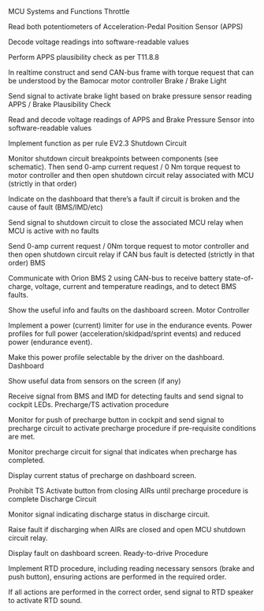 MCU Systems and Functions Throttle

Read both potentiometers of Acceleration-Pedal Position Sensor (APPS)

Decode voltage readings into software-readable values

Perform APPS plausibility check as per T11.8.8

In realtime construct and send CAN-bus frame with torque request that can be understood by the Bamocar motor controller Brake / Brake Light

Send signal to activate brake light based on brake pressure sensor reading APPS / Brake Plausibility Check

Read and decode voltage readings of APPS and Brake Pressure Sensor into software-readable values

Implement function as per rule EV2.3 Shutdown Circuit

Monitor shutdown circuit breakpoints between components (see schematic). Then send 0-amp current request / 0 Nm torque request to motor controller and then open shutdown circuit relay associated with MCU (strictly in that order)

Indicate on the dashboard that there’s a fault if circuit is broken and the cause of fault (BMS/IMD/etc)

Send signal to shutdown circuit to close the associated MCU relay when MCU is active with no faults

Send 0-amp current request / 0Nm torque request to motor controller and then open shutdown circuit relay if CAN bus fault is detected (strictly in that order) BMS

Communicate with Orion BMS 2 using CAN-bus to receive battery state-of-charge, voltage, current and temperature readings, and to detect BMS faults.

Show the useful info and faults on the dashboard screen. Motor Controller

Implement a power (current) limiter for use in the endurance events. Power profiles for full power (acceleration/skidpad/sprint events) and reduced power (endurance event).

Make this power profile selectable by the driver on the dashboard. Dashboard

Show useful data from sensors on the screen (if any)

Receive signal from BMS and IMD for detecting faults and send signal to cockpit LEDs. Precharge/TS activation procedure

Monitor for push of precharge button in cockpit and send signal to precharge circuit to activate precharge procedure if pre-requisite conditions are met.

Monitor precharge circuit for signal that indicates when precharge has completed.

Display current status of precharge on dashboard screen.

Prohibit TS Activate button from closing AIRs until precharge procedure is complete Discharge Circuit

Monitor signal indicating discharge status in discharge circuit.

Raise fault if discharging when AIRs are closed and open MCU shutdown circuit relay.

Display fault on dashboard screen. Ready-to-drive Procedure

Implement RTD procedure, including reading necessary sensors (brake and push button), ensuring actions are performed in the required order.

If all actions are performed in the correct order, send signal to RTD speaker to activate RTD sound.